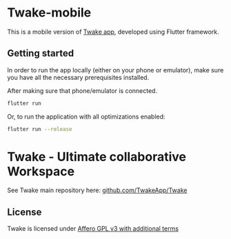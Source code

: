 # Twake-mobile

This is a mobile version of [Twake app](https://github.com/TwakeApp/Twake),
developed using Flutter framework.

## Getting started

In order to run the app locally (either on your phone or emulator), make sure
you have all the necessary prerequisites installed.

After making sure that phone/emulator is connected.
```sh
flutter run 
```

Or, to run the application with all optimizations enabled:
```sh
flutter run --release
```

# Twake - Ultimate collaborative Workspace

See Twake main repository here: [github.com/TwakeApp/Twake](https://github.com/TwakeApp/Twake)

## License

Twake is licensed under [Affero GPL v3 with additional terms](https://github.com/TwakeApp/Mobile/blob/main/LICENSE.md)
